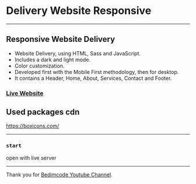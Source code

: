 # Delivery Website Responsive

<hr/>

## Responsive Website Delivery
- Website Delivery, using HTML, Sass and JavaScript.
- Includes a dark and light mode.
- Color customization.
- Developed first with the Mobile First methodology, then for desktop.
- It contains a Header, Home, About, Services, Contact and Footer.

### [Live Website](https://rasulsonmez.github.io/deliveryWebsite-responesive/)

## Used packages cdn

https://boxicons.com/

<hr/>

### `start`

open with live server

<hr/>

Thank you for  [Bedimcode Youtube Channel](https://www.youtube.com/watch?v=xOQU3YNHxJc&t=164s).